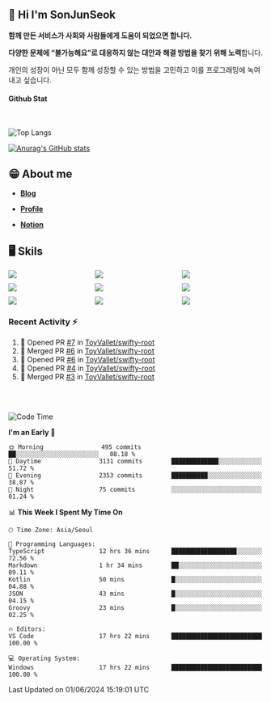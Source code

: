 ## 👋 Hi I'm SonJunSeok

**함께 만든 서비스가 사회와 사람들에게 도움이 되었으면 합니다.** 

**다양한 문제에 “불가능해요”로 대응하지 않는 대안과 해결 방법을 찾기 위해 노력**합니다. 

개인의 성장이 아닌 모두 함께 성장할 수 있는 방법을 고민하고 이를 프로그래밍에 녹여내고 싶습니다.

#### Github Stat
<div style="margin-top:50px;">

![Top Langs](https://github-readme-stats.vercel.app/api/top-langs/?username=kd02109&layout=compact&bg_color=dbf4ff&title_color=67adcc&text_color=67adcc&hide_border=true&show_icons=true&icon_color=67adcc&rank_icon=github&count_private=true&card_width=400px&card_height=300px)

[![Anurag's GitHub stats](https://github-readme-stats.vercel.app/api?username=kd02109&bg_color=dbf4ff&title_color=67adcc&text_color=67adcc&hide_border=true&show_icons=true&icon_color=67adcc&rank_icon=github&count_private=true&card_width=250px)](https://github.com/anuraghazra/github-readme-stats)


</div>



## 😁 About me
-  <a href="https://sonblog.vercel.app/" target="_blank"><strong>Blog</strong></a>

-  <a href="https://nostalgic-marquis-7af.notion.site/Frontend-Engineer-ec9b6e38c7824e7fb7f6fca4fc8564a5?pvs=74" target="_blank"><strong>Profile</strong></a>

-  <a href="https://nostalgic-marquis-7af.notion.site/Front-End-f0f3b7fcec3045c482c1cd33dfcf2abc?pvs=74" target="_blank"><strong>Notion</strong></a>

## 🖥️ Skils


<div style="display:grid; grid-template-rows:repeat(3, 1fr); grid-template-columns:repeat(3, 1fr); gap:10px">
  <img src="https://img.shields.io/badge/javascript-F7DF1E?style=flat-square&logo=javascript&logoColor=black"> 
  <img src="https://img.shields.io/badge/typescript-3178C6?style=flat-square&logo=typescript&logoColor=white"/>
  <img src="https://img.shields.io/badge/react-61DAFB?style=flat-square&logo=react&logoColor=black"/>
  <img src="https://img.shields.io/badge/redux-764ABC?style=flat-square&logo=redux&logoColor=white"/>
  <img src="https://img.shields.io/badge/styledcomponents-DB7093?style=flat-square&logo=styledcomponents&logoColor=white"/>
  <img src="https://img.shields.io/badge/tailwindcss-06B6D4?style=flat-square&logo=tailwindcss&logoColor=white"/>
  <img src="https://img.shields.io/badge/reactquery-FF4154?style=flat-square&logo=reactquery&logoColor=white"/>
  <img src="https://img.shields.io/badge/Next.js-B4B4DC?style=flat&logo=Next.js&logoColor=black"/>
  <img src="https://img.shields.io/badge/reactrouter-CA4245?style=flat-square&logo=reactrouter&logoColor=white"/>
</div>

### Recent Activity :zap:
<!--START_SECTION:activity-->
1. 💪 Opened PR [#7](https://github.com/ToyVallet/swifty-root/pull/7) in [ToyVallet/swifty-root](https://github.com/ToyVallet/swifty-root)
2. 🎉 Merged PR [#6](https://github.com/ToyVallet/swifty-root/pull/6) in [ToyVallet/swifty-root](https://github.com/ToyVallet/swifty-root)
3. 💪 Opened PR [#6](https://github.com/ToyVallet/swifty-root/pull/6) in [ToyVallet/swifty-root](https://github.com/ToyVallet/swifty-root)
4. 💪 Opened PR [#4](https://github.com/ToyVallet/swifty-root/pull/4) in [ToyVallet/swifty-root](https://github.com/ToyVallet/swifty-root)
5. 🎉 Merged PR [#3](https://github.com/ToyVallet/swifty-root/pull/3) in [ToyVallet/swifty-root](https://github.com/ToyVallet/swifty-root)
<!--END_SECTION:activity-->

<br/>
<br/>

<!--START_SECTION:waka-->
![Code Time](http://img.shields.io/badge/Code%20Time-1%2C727%20hrs%204%20mins-blue)

**I'm an Early 🐤** 

```text
🌞 Morning                495 commits         ██░░░░░░░░░░░░░░░░░░░░░░░   08.18 % 
🌆 Daytime                3131 commits        █████████████░░░░░░░░░░░░   51.72 % 
🌃 Evening                2353 commits        ██████████░░░░░░░░░░░░░░░   38.87 % 
🌙 Night                  75 commits          ░░░░░░░░░░░░░░░░░░░░░░░░░   01.24 % 
```


📊 **This Week I Spent My Time On** 

```text
🕑︎ Time Zone: Asia/Seoul

💬 Programming Languages: 
TypeScript               12 hrs 36 mins      ██████████████████░░░░░░░   72.56 % 
Markdown                 1 hr 34 mins        ██░░░░░░░░░░░░░░░░░░░░░░░   09.11 % 
Kotlin                   50 mins             █░░░░░░░░░░░░░░░░░░░░░░░░   04.88 % 
JSON                     43 mins             █░░░░░░░░░░░░░░░░░░░░░░░░   04.15 % 
Groovy                   23 mins             █░░░░░░░░░░░░░░░░░░░░░░░░   02.25 % 

🔥 Editors: 
VS Code                  17 hrs 22 mins      █████████████████████████   100.00 % 

💻 Operating System: 
Windows                  17 hrs 22 mins      █████████████████████████   100.00 % 
```


 Last Updated on 01/06/2024 15:19:01 UTC
<!--END_SECTION:waka-->

